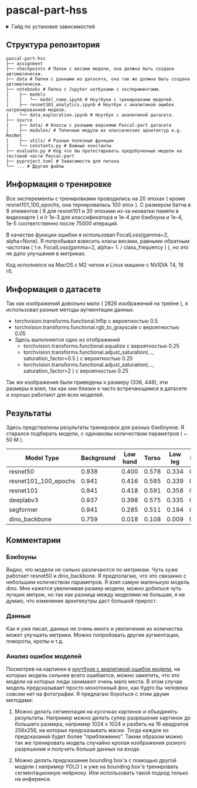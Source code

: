 # pascal-part-hss
<details>
<summary>Гайд по установке зависимостей</summary>
<br>
Все команды должны быть выполнены из корня репозитория.
<br>

**Venv**

Я устанавливал все зависимости в виртуальную среду, ее можно создать используя ( подразумевая, что python уже установлен в основной среде разработки ):
```bash
python -m venv .venv
```
После этого виртуальную среду можно активировать:
```bash
source .venv/bin/activate
```
**Python dependencies**

Что бы установить зависимости нужно выполнить:
```bash
pip install .
```
Дальше весь код нужно выполнять из виртуальной среды, т.e. убеждаться, что интерпретатор вызывается из `$REPO_ROOT/.venv/bin/python`. ( например выполнив `which python` из терминала ). 
</details>

## Структура репозитория

```
pascal-part-hss
├── assignment
├── checkpoints # Папки с весами модели, она должна быть создана автоматически.
├── data # Папки с данными из датасета, она так же должна быть создана автоматически.
├── notebooks # Папка с Jupyter нотбуками с экспериментами. 
|    ├── models
|    |   └── model_name.ipynb # Ноутбуки с тренировками моделей.
|    ├── resnet101_analytics.ipynb # Ноутбук с аналитикой ошибок натренированной модели.
|    └── data_exploration.ipynb # Ноутбук с аналитикой датасета.
├── source
|    ├── data/ # Классы с разными версиями Pascal-part датасета
|    ├── modules/ # Типичные модули из классических архитектур e.g. ResNet
|    ├── utils/ # Разные полезные функции
|    └── constants.py # Важные константы
├── evaluate.py # Код что бы протестировать предобученные модели на тестовой части Pascal-part
├── pyproject.toml # Зависимости для питона 
└── ... # Другие файлы
```

## Информация о тренировке

Все эксперементы с тренировками проводились на 20 эпохах ( кроме resnet101_100_epochs, она тернировалась 100 эпох ). С размером батча в 8 элементов ( 6 для resnet101 и 30 эпохами из-за нехватки памяти в видеокарте ) и lr 1e-3 для классификатора и 1e-4 для бэкбоуна и 1e-4, 1e-5 соответственно после 75000 итераций.

В качестве функции ошибки я использовал FocalLoss(gamma=2, alpha=None). Я попробывал взвесить класы весами, равными обратным частотам ( т.е. FocalLoss(gamma=2, alpha= 1. / class_frequency ) ), но это не дало улучшения в метриках.

Код исполнялся на MacOS с M2 чипом и Linux машине с NVIDIA T4, 16 гб.

## Информация о датасете

Так как изображений довольно мало ( 2826 изображений на трейне ), я использовал разные методы аугментации данных.

* torchvision.transforms.functional.hflip с вероятностью 0.5
* torchvision.transforms.functional.rgb_to_grayscale с вероятностью 0.05
* Здесь выполняется одно из отображений
    * torchvision.transforms.functional.equalize с вероятностью 0.25
    * torchvision.transforms.functional.adjust_saturation(...,  saturation_factor=0.5
            ) с вероятностью 0.25
    * torchvision.transforms.functional.adjust_saturation(...,  saturation_factor=2
            ) с вероятностью 0.25

Так же изображения были приведены к размеру (336, 448), эти размеры я взял, так как они близки к часто встречающимся в датасете и хорошо работают для всех моделей.

## Результаты

Здесь предствалены результаты тренировок для разных бэкбоунов. Я старался подбирать модели, с одинаковы количеством параметров ( ~ 50 M ).

| Model Type           | Background | Low hand | Torso | Low leg | Head  | Up leg | Up hand | Upper body | Lower body | Body  |
| -------------------- | ---------- | -------- | ----- | ------- | ----- | ------ | ------- | ---------- | ---------- | ----  |
| resnet50             | 0.938      | 0.400    | 0.578 | 0.334   | 0.712 | 0.389  | 0.452   | 0.320      | 0.439      | 0.725 |
| resnet101_100_epochs | 0.941      | 0.416    | 0.585 | 0.339   | 0.715 | 0.385  | 0.471   | 0.316      | 0.431      | 0.730 |
| resnet101            | 0.941      | 0.418    | 0.591 | 0.358   | 0.717 | 0.403  | 0.469   | 0.319      | 0.447      | 0.734 |
| deeplabv3            | 0.937      | 0.398    | 0.575 | 0.335   | 0.714 | 0.374  | 0.462   | 0.324      | 0.432      | 0.729 |
| segformer            | 0.941      | 0.285    | 0.511 | 0.194   | 0.610 | 0.278  | 0.389   | 0.297      | 0.340      | 0.735 |
| dino_backbone        | 0.759 	    | 0.018    | 0.108 | 0.009 	 | 0.092 | 0.021  | 0.030 	| -          | -          | -     |

## Комментарии
### Бэкбоуны
Видно, что модели не сильно различаются по метрикам. Чуть хуже работает resnet50 и dino_backbone. Я предполагаю, что это связанно с небольшим количеством параметров. Я взял самую маленькую модель dino. Мне кажется увеличивая размер модели, можно добиться чуть лучших метрик, но так как разница между моделями не большая, я не думаю, что изменение архитекутры даст большой прирост.

### Данные
Как я уже писал, данных не очень много и увеличение их количества может улучшить метрики. Можно попробовать другие аугментации, повороты, кропы и т.д.

### Анализ ошибок моделей
Посмотрев на картинки в [ноутбуке с аналитикой ошибок модели](https://github.com/VldKnd/pascal-part-hss/blob/2c2a3f4cd3a3ce9e2ea58b51aa8782fc63b127d3/notebooks/resnet101_analytics.ipynb), на которых модель сильнее всего ошибается, можно заметить, что это модели на которых люди занимают очень мало места. В этом случае модель предсказывает просто монотонный фон, как будто бы человека совсем нет на фотографии. Я предлагаю бороться с этим двумя методами:

1. Можно делать сегментация на кусочках картинок и объединять результаты. Например можно делать супер разрешение картинок до большего размера, например 1024 x 1024 и разбить на 16 квадратов 256x256, на которых предсказывать маски. Тогда каждое из предсказаний будет более "приближенно". Таким образом можно так же тренировать модель случайно кропая изображения разного разрешения и получить больше данных на входе.

2. Можно делать предсказание bounding box'а с помощью другой модели ( например YOLO ) и уже на bounding box'е тренировать сегментационную нейрноку. Или использовать такой подход только на инференсе.

